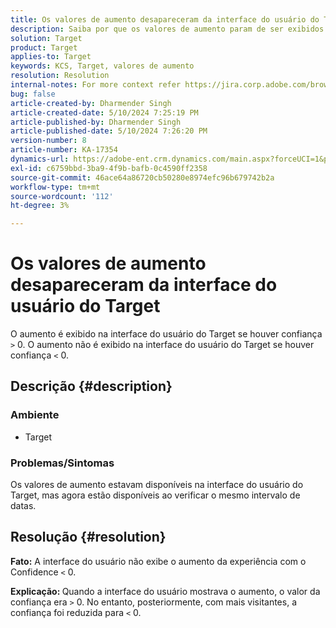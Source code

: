 ```yaml
---
title: Os valores de aumento desapareceram da interface do usuário do Target
description: Saiba por que os valores de aumento param de ser exibidos na interface do usuário do Target.
solution: Target
product: Target
applies-to: Target
keywords: KCS, Target, valores de aumento
resolution: Resolution
internal-notes: For more context refer https://jira.corp.adobe.com/browse/TGT-41844
bug: false
article-created-by: Dharmender Singh
article-created-date: 5/10/2024 7:25:19 PM
article-published-by: Dharmender Singh
article-published-date: 5/10/2024 7:26:20 PM
version-number: 8
article-number: KA-17354
dynamics-url: https://adobe-ent.crm.dynamics.com/main.aspx?forceUCI=1&pagetype=entityrecord&etn=knowledgearticle&id=a798db06-030f-ef11-9f8a-6045bd006b25
exl-id: c6759bbd-3ba9-4f9b-bafb-0c4590ff2358
source-git-commit: 46ace64a86720cb50280e8974efc96b679742b2a
workflow-type: tm+mt
source-wordcount: '112'
ht-degree: 3%

---
```


# Os valores de aumento desapareceram da interface do usuário do Target


O aumento é exibido na interface do usuário do Target se houver confiança `>`  0. O aumento não é exibido na interface do usuário do Target se houver confiança `<`  0.

## Descrição {#description}


### <b>Ambiente</b>

- Target


### <b>Problemas/Sintomas</b>

Os valores de aumento estavam disponíveis na interface do usuário do Target, mas agora estão disponíveis ao verificar o mesmo intervalo de datas.


## Resolução {#resolution}


<b>Fato:</b> A interface do usuário não exibe o aumento da experiência com o Confidence `<`  0.

<b>Explicação: </b>Quando a interface do usuário mostrava o aumento, o valor da confiança era `>`  0. No entanto, posteriormente, com mais visitantes, a confiança foi reduzida para `<`  0.
